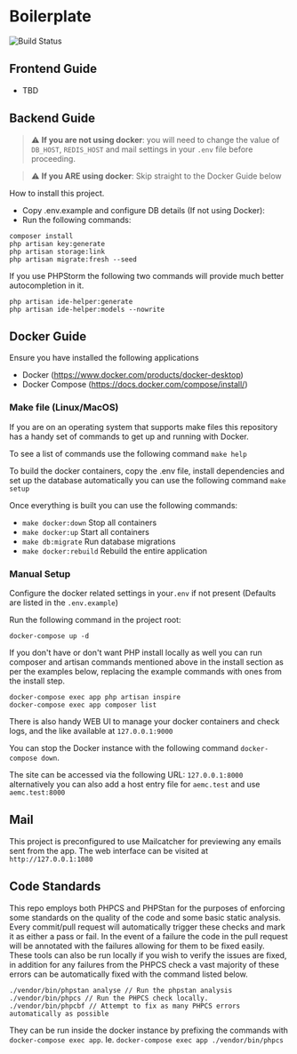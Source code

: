 # Boilerplate

![Build Status](https://github.com/kussie/laravel-boilerplate/actions/workflows/ci.yml/badge.svg)

## Frontend Guide

- TBD

## Backend Guide

> :warning: **If you are not using docker**: you will need to change the value of `DB_HOST`, `REDIS_HOST` and mail settings in your `.env` file before proceeding.

> :warning: **If you ARE using docker**: Skip straight to the Docker Guide below

How to install this project.

- Copy .env.example and configure DB details (If not using Docker):
- Run the following commands:

```
composer install
php artisan key:generate
php artisan storage:link
php artisan migrate:fresh --seed
```

If you use PHPStorm the following two commands will provide much better autocompletion in it.

```
php artisan ide-helper:generate
php artisan ide-helper:models --nowrite
```

## Docker Guide

Ensure you have installed the following applications

- Docker (https://www.docker.com/products/docker-desktop)
- Docker Compose (https://docs.docker.com/compose/install/)

### Make file (Linux/MacOS)

If you are on an operating system that supports make files this repository has a handy set of commands to get up and running with Docker.

To see a list of commands use the following command `make help`

To build the docker containers, copy the .env file, install dependencies and set up the database automatically you can use the following command `make setup`

Once everything is built you can use the following commands:

- `make docker:down` Stop all containers
- `make docker:up` Start all containers
- `make db:migrate` Run database migrations
- `make docker:rebuild` Rebuild the entire application

### Manual Setup

Configure the docker related settings in your`.env` if not present (Defaults are listed in the `.env.example`)

Run the following command in the project root:

```
docker-compose up -d
```

If you don't have or don't want PHP install locally as well you can run composer and artisan commands mentioned above in the install section as per the examples below, replacing the example commands with ones from the install step.

```
docker-compose exec app php artisan inspire
docker-compose exec app composer list
```

There is also handy WEB UI to manage your docker containers and check logs, and the like available at `127.0.0.1:9000`

You can stop the Docker instance with the following command `docker-compose down`.

The site can be accessed via the following URL: `127.0.0.1:8000` alternatively you can also add a host entry file for `aemc.test` and use `aemc.test:8000`

## Mail

This project is preconfigured to use Mailcatcher for previewing any emails sent from the app.
The web interface can be visited at `http://127.0.0.1:1080`

## Code Standards

This repo employs both PHPCS and PHPStan for the purposes of enforcing some standards on the quality of the code and some basic static analysis.
Every commit/pull request will automatically trigger these checks and mark it as either a pass or fail. In the event of a failure
the code in the pull request will be annotated with the failures allowing for them to be fixed easily. These tools can also be run locally
if you wish to verify the issues are fixed, in addition for any failures from the PHPCS check a vast majority of these errors
can be automatically fixed with the command listed below.

```
./vendor/bin/phpstan analyse // Run the phpstan analysis
./vendor/bin/phpcs // Run the PHPCS check locally.
./vendor/bin/phpcbf // Attempt to fix as many PHPCS errors automatically as possible
```

They can be run inside the docker instance by prefixing the commands with `docker-compose exec app`. Ie. `docker-compose exec app ./vendor/bin/phpcs`
